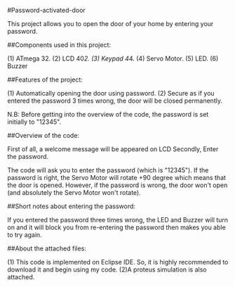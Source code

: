 #Password-activated-door

This project allows you to open the door of your home by entering your password.


##Components used in this project:

(1) ATmega 32.
(2) LCD 40*2.
(3) Keypad 4*4.
(4) Servo Motor.
(5) LED.
(6) Buzzer


##Features of the project:

(1) Automatically opening the door using password.
(2) Secure as if you entered the password 3 times wrong, the door will be closed permanently.

N.B: Before getting into the overview of the code, the password is set initially to "12345".


##Overview of the code:

First of all, a welcome message will be appeared on LCD 
Secondly, Enter the password.

The code will ask you to enter the password (which is "12345"). If the password is right, the Servo Motor will rotate +90 degree which means that the door is opened. However, if the password is wrong, the door won't open (and absolutely the Servo Motor won't rotate).


##Short notes about entering the password:

If you entered the password three times wrong, the LED and Buzzer will turn on and it will block you from re-entering the password then makes you able to try again.


##About the attached files:

(1) This code is implemented on Eclipse IDE. So, it is highly recommended to download it and begin using my code.
(2)A proteus simulation is also attached.


